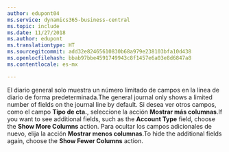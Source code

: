 ```yaml
---
author: edupont04
ms.service: dynamics365-business-central
ms.topic: include
ms.date: 11/27/2018
ms.author: edupont
ms.translationtype: HT
ms.sourcegitcommit: add32e82465610830b68a979e238103bfa10d438
ms.openlocfilehash: bbab97bbe4591749943c8f1457e6a03e8d6847a8
ms.contentlocale: es-mx

---
```

<span data-ttu-id="7e451-101">El diario general solo muestra un número limitado de campos en la línea de diario de forma predeterminada.</span><span class="sxs-lookup"><span data-stu-id="7e451-101">The general journal only shows a limited number of fields on the journal line by default.</span></span> <span data-ttu-id="7e451-102">Si desea ver otros campos, como el campo **Tipo de cta.**, seleccione la acción **Mostrar más columnas**.</span><span class="sxs-lookup"><span data-stu-id="7e451-102">If you want to see additional fields, such as the **Account Type** field, choose the **Show More Columns** action.</span></span> <span data-ttu-id="7e451-103">Para ocultar los campos adicionales de nuevo, elija la acción **Mostrar menos columnas**.</span><span class="sxs-lookup"><span data-stu-id="7e451-103">To hide the additional fields again, choose the **Show Fewer Columns** action.</span></span>  

